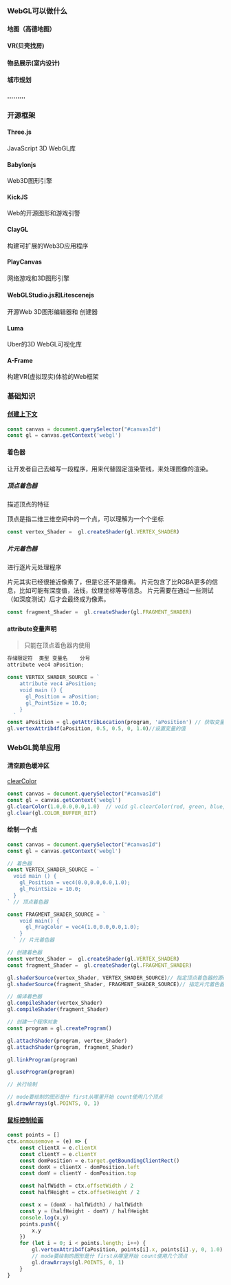 ### WebGL可以做什么

#### 地图（高德地图）

#### VR(贝壳找房)

#### 物品展示(室内设计)

#### 城市规划

#### .........

### 开源框架

#### Three.js

JavaScript 3D WebGL库

#### Babylonjs

Web3D图形引擎

#### KickJS

Web的开源图形和游戏引警

#### ClayGL

构建可扩展的Web3D应用程序

#### PlayCanvas

网络游戏和3D图形引擎

#### WebGLStudio.js和Litescenejs

开源Web 3D图形编辑器和
创建器

#### Luma

Uber的3D WebGL可视化库

#### A-Frame

构建VR(虚拟现实)体验的Web框架

### 基础知识

#### [创建上下文](https://developer.mozilla.org/en-US/docs/Web/API/WebGLRenderingContext#the_webgl_context)

```js
const canvas = document.querySelector("#canvasId")
const gl = canvas.getContext('webgl')
```

#### 着色器

让开发者自己去编写一段程序，用来代替固定渲染管线，来处理图像的渲染。

##### 顶点着色器

描述顶点的特征

顶点是指二维三维空间中的一个点，可以理解为一个个坐标

```js
const vertex_Shader =  gl.createShader(gl.VERTEX_SHADER)
```

##### 片元着色器

进行逐片元处理程序

片元其实已经很接近像素了，但是它还不是像素。 片元包含了比RGBA更多的信息，比如可能有深度值，法线，纹理坐标等等信息。 片元需要在通过一些测试（如深度测试）后才会最终成为像素。

```js
const fragment_Shader =  gl.createShader(gl.FRAGMENT_SHADER)
```

#### attribute变量声明

> 只能在顶点着色器内使用

```js
存储限定符  类型 变量名    分号
attribute vec4 aPosition;

const VERTEX_SHADER_SOURCE = `
    attribute vec4 aPosition;
    void main () {
      gl_Position = aPosition;
      gl_PointSize = 10.0;
    }
  `
const aPosition = gl.getAttribLocation(program, 'aPosition') // 获取变量引用地址
gl.vertexAttrib4f(aPosition, 0.5, 0.5, 0, 1.0)//设置变量的值
```

### WebGL简单应用

#### 清空颜色缓冲区

[clearColor](https://developer.mozilla.org/zh-CN/docs/Web/API/WebGLRenderingContext/clearColor)

```js
const canvas = document.querySelector("#canvasId")
const gl = canvas.getContext('webgl')
gl.clearColor(1.0,0.0,0.0,1.0)  // void gl.clearColor(red, green, blue, alpha);
gl.clear(gl.COLOR_BUFFER_BIT)
```

#### 绘制一个点

```js
const canvas = document.querySelector("#canvasId")
const gl = canvas.getContext('webgl')

// 着色器
const VERTEX_SHADER_SOURCE = `
  void main () {
    gl_Position = vec4(0.0,0.0,0.0,1.0);
    gl_PointSize = 10.0;
  }
` // 顶点着色器

const FRAGMENT_SHADER_SOURCE = `
    void main() {
      gl_FragColor = vec4(1.0,0.0,0.0,1.0);
    }
  ` // 片元着色器

// 创建着色器
const vertex_Shader =  gl.createShader(gl.VERTEX_SHADER)
const fragment_Shader =  gl.createShader(gl.FRAGMENT_SHADER)

gl.shaderSource(vertex_Shader, VERTEX_SHADER_SOURCE)// 指定顶点着色器的源码
gl.shaderSource(fragment_Shader, FRAGMENT_SHADER_SOURCE)// 指定片元着色器的源码

// 编译着色器
gl.compileShader(vertex_Shader)
gl.compileShader(fragment_Shader)

// 创建一个程序对象
const program = gl.createProgram()

gl.attachShader(program, vertex_Shader)
gl.attachShader(program, fragment_Shader)

gl.linkProgram(program)

gl.useProgram(program)

// 执行绘制

// mode要绘制的图形是什 first从哪里开始 count使用几个顶点
gl.drawArrays(gl.POINTS, 0, 1)
```

#### [鼠标控制绘画](./案例/1.通过鼠标控制绘制)

```js
const points = []
ctx.onmousemove = (e) => {
    const clientX = e.clientX
    const clientY = e.clientY
    const domPosition = e.target.getBoundingClientRect()
    const domX = clientX - domPosition.left
    const domY = clientY - domPosition.top

    const halfWidth = ctx.offsetWidth / 2
    const halfHeight = ctx.offsetHeight / 2

    const x = (domX - halfWidth) / halfWidth
    const y = (halfHeight - domY) / halfHeight
    console.log(x,y)
    points.push({
        x,y
    })
    for (let i = 0; i < points.length; i++) {
        gl.vertexAttrib4f(aPosition, points[i].x, points[i].y, 0, 1.0)
        // mode要绘制的图形是什 first从哪里开始 count使用几个顶点
        gl.drawArrays(gl.POINTS, 0, 1)
    }
}
```

